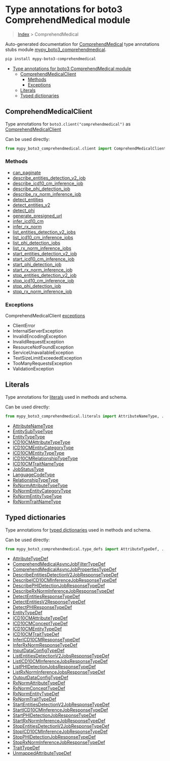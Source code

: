 # Type annotations for boto3 ComprehendMedical module

> [Index](..) > ComprehendMedical

Auto-generated documentation for
[ComprehendMedical](https://boto3.amazonaws.com/v1/documentation/api/1.17.73/reference/services/comprehendmedical.html#ComprehendMedical)
type annotations stubs module
[mypy_boto3_comprehendmedical](https://pypi.org/project/mypy-boto3-comprehendmedical/).

```bash
pip install mypy-boto3-comprehendmedical
```

- [Type annotations for boto3 ComprehendMedical module](#type-annotations-for-boto3-comprehendmedical-module)
  - [ComprehendMedicalClient](#comprehendmedicalclient)
    - [Methods](#methods)
    - [Exceptions](#exceptions)
  - [Literals](#literals)
  - [Typed dictionaries](#typed-dictionaries)

## ComprehendMedicalClient

Type annotations for `boto3.client("comprehendmedical")` as
[ComprehendMedicalClient](./client.md)

Can be used directly:

```python
from mypy_boto3_comprehendmedical.client import ComprehendMedicalClient
```

### Methods

- [can_paginate](./client.md#can_paginate)
- [describe_entities_detection_v2_job](./client.md#describe_entities_detection_v2_job)
- [describe_icd10_cm_inference_job](./client.md#describe_icd10_cm_inference_job)
- [describe_phi_detection_job](./client.md#describe_phi_detection_job)
- [describe_rx_norm_inference_job](./client.md#describe_rx_norm_inference_job)
- [detect_entities](./client.md#detect_entities)
- [detect_entities_v2](./client.md#detect_entities_v2)
- [detect_phi](./client.md#detect_phi)
- [generate_presigned_url](./client.md#generate_presigned_url)
- [infer_icd10_cm](./client.md#infer_icd10_cm)
- [infer_rx_norm](./client.md#infer_rx_norm)
- [list_entities_detection_v2_jobs](./client.md#list_entities_detection_v2_jobs)
- [list_icd10_cm_inference_jobs](./client.md#list_icd10_cm_inference_jobs)
- [list_phi_detection_jobs](./client.md#list_phi_detection_jobs)
- [list_rx_norm_inference_jobs](./client.md#list_rx_norm_inference_jobs)
- [start_entities_detection_v2_job](./client.md#start_entities_detection_v2_job)
- [start_icd10_cm_inference_job](./client.md#start_icd10_cm_inference_job)
- [start_phi_detection_job](./client.md#start_phi_detection_job)
- [start_rx_norm_inference_job](./client.md#start_rx_norm_inference_job)
- [stop_entities_detection_v2_job](./client.md#stop_entities_detection_v2_job)
- [stop_icd10_cm_inference_job](./client.md#stop_icd10_cm_inference_job)
- [stop_phi_detection_job](./client.md#stop_phi_detection_job)
- [stop_rx_norm_inference_job](./client.md#stop_rx_norm_inference_job)

### Exceptions

ComprehendMedicalClient [exceptions](./client.md#exceptions)

- ClientError
- InternalServerException
- InvalidEncodingException
- InvalidRequestException
- ResourceNotFoundException
- ServiceUnavailableException
- TextSizeLimitExceededException
- TooManyRequestsException
- ValidationException

## Literals

Type annotations for [literals](./literals.md) used in methods and schema.

Can be used directly:

```python
from mypy_boto3_comprehendmedical.literals import AttributeNameType, ...
```

- [AttributeNameType](./literals.md#attributenametype)
- [EntitySubTypeType](./literals.md#entitysubtypetype)
- [EntityTypeType](./literals.md#entitytypetype)
- [ICD10CMAttributeTypeType](./literals.md#icd10cmattributetypetype)
- [ICD10CMEntityCategoryType](./literals.md#icd10cmentitycategorytype)
- [ICD10CMEntityTypeType](./literals.md#icd10cmentitytypetype)
- [ICD10CMRelationshipTypeType](./literals.md#icd10cmrelationshiptypetype)
- [ICD10CMTraitNameType](./literals.md#icd10cmtraitnametype)
- [JobStatusType](./literals.md#jobstatustype)
- [LanguageCodeType](./literals.md#languagecodetype)
- [RelationshipTypeType](./literals.md#relationshiptypetype)
- [RxNormAttributeTypeType](./literals.md#rxnormattributetypetype)
- [RxNormEntityCategoryType](./literals.md#rxnormentitycategorytype)
- [RxNormEntityTypeType](./literals.md#rxnormentitytypetype)
- [RxNormTraitNameType](./literals.md#rxnormtraitnametype)

## Typed dictionaries

Type annotations for [typed dictionaries](./type_defs.md) used in methods and
schema.

Can be used directly:

```python
from mypy_boto3_comprehendmedical.type_defs import AttributeTypeDef, ...
```

- [AttributeTypeDef](./type_defs.md#attributetypedef)
- [ComprehendMedicalAsyncJobFilterTypeDef](./type_defs.md#comprehendmedicalasyncjobfiltertypedef)
- [ComprehendMedicalAsyncJobPropertiesTypeDef](./type_defs.md#comprehendmedicalasyncjobpropertiestypedef)
- [DescribeEntitiesDetectionV2JobResponseTypeDef](./type_defs.md#describeentitiesdetectionv2jobresponsetypedef)
- [DescribeICD10CMInferenceJobResponseTypeDef](./type_defs.md#describeicd10cminferencejobresponsetypedef)
- [DescribePHIDetectionJobResponseTypeDef](./type_defs.md#describephidetectionjobresponsetypedef)
- [DescribeRxNormInferenceJobResponseTypeDef](./type_defs.md#describerxnorminferencejobresponsetypedef)
- [DetectEntitiesResponseTypeDef](./type_defs.md#detectentitiesresponsetypedef)
- [DetectEntitiesV2ResponseTypeDef](./type_defs.md#detectentitiesv2responsetypedef)
- [DetectPHIResponseTypeDef](./type_defs.md#detectphiresponsetypedef)
- [EntityTypeDef](./type_defs.md#entitytypedef)
- [ICD10CMAttributeTypeDef](./type_defs.md#icd10cmattributetypedef)
- [ICD10CMConceptTypeDef](./type_defs.md#icd10cmconcepttypedef)
- [ICD10CMEntityTypeDef](./type_defs.md#icd10cmentitytypedef)
- [ICD10CMTraitTypeDef](./type_defs.md#icd10cmtraittypedef)
- [InferICD10CMResponseTypeDef](./type_defs.md#infericd10cmresponsetypedef)
- [InferRxNormResponseTypeDef](./type_defs.md#inferrxnormresponsetypedef)
- [InputDataConfigTypeDef](./type_defs.md#inputdataconfigtypedef)
- [ListEntitiesDetectionV2JobsResponseTypeDef](./type_defs.md#listentitiesdetectionv2jobsresponsetypedef)
- [ListICD10CMInferenceJobsResponseTypeDef](./type_defs.md#listicd10cminferencejobsresponsetypedef)
- [ListPHIDetectionJobsResponseTypeDef](./type_defs.md#listphidetectionjobsresponsetypedef)
- [ListRxNormInferenceJobsResponseTypeDef](./type_defs.md#listrxnorminferencejobsresponsetypedef)
- [OutputDataConfigTypeDef](./type_defs.md#outputdataconfigtypedef)
- [RxNormAttributeTypeDef](./type_defs.md#rxnormattributetypedef)
- [RxNormConceptTypeDef](./type_defs.md#rxnormconcepttypedef)
- [RxNormEntityTypeDef](./type_defs.md#rxnormentitytypedef)
- [RxNormTraitTypeDef](./type_defs.md#rxnormtraittypedef)
- [StartEntitiesDetectionV2JobResponseTypeDef](./type_defs.md#startentitiesdetectionv2jobresponsetypedef)
- [StartICD10CMInferenceJobResponseTypeDef](./type_defs.md#starticd10cminferencejobresponsetypedef)
- [StartPHIDetectionJobResponseTypeDef](./type_defs.md#startphidetectionjobresponsetypedef)
- [StartRxNormInferenceJobResponseTypeDef](./type_defs.md#startrxnorminferencejobresponsetypedef)
- [StopEntitiesDetectionV2JobResponseTypeDef](./type_defs.md#stopentitiesdetectionv2jobresponsetypedef)
- [StopICD10CMInferenceJobResponseTypeDef](./type_defs.md#stopicd10cminferencejobresponsetypedef)
- [StopPHIDetectionJobResponseTypeDef](./type_defs.md#stopphidetectionjobresponsetypedef)
- [StopRxNormInferenceJobResponseTypeDef](./type_defs.md#stoprxnorminferencejobresponsetypedef)
- [TraitTypeDef](./type_defs.md#traittypedef)
- [UnmappedAttributeTypeDef](./type_defs.md#unmappedattributetypedef)

